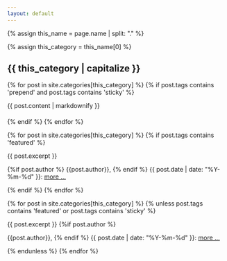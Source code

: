 ```yaml
---
layout: default
---
```


{% assign this_name = page.name | split: "." %}

{% assign this_category = this_name[0] %}

## {{ this_category | capitalize }}

{% for post in site.categories[this_category] %}
  {% if post.tags contains 'prepend' and post.tags contains 'sticky' %}
<div style="margin-bottom: 20px;">
{{ post.content | markdownify }}
</div>
  {% endif %}
{% endfor %}

{% for post in site.categories[this_category] %}
  {% if post.tags contains 'featured' %}
<div class="excerpt">
    {{ post.excerpt }}
<p class="footnote">
    {%if post.author %}
      {{post.author}}, 
    {% endif %}
  {{ post.date | date: "%Y-%m-%d" }}: <a href="{{ post.url | relative_url }}">more ...</a>
  </p>
</div>
  {% endif %}
{% endfor %}

{% for post in site.categories[this_category] %}
  {% unless post.tags contains 'featured' or post.tags contains 'sticky' %} 
<div class="excerpt">
    {{ post.excerpt }}
    {%if post.author %}
<p class="footnote">
      {{post.author}}, 
    {% endif %}
  {{ post.date | date: "%Y-%m-%d" }}: <a href="{{ post.url | relative_url }}">more ...</a>
  </p>
</div>
  {% endunless %}
{% endfor %}

